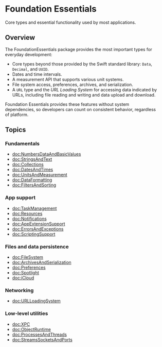 # Foundation Essentials

Core types and essential functionality used by most applications.

## Overview

The FoundationEssentials package provides the most important types for everyday development:

* Core types beyond those provided by the Swift standard library: ``Data``, ``Decimal``, and ``UUID``.
* Dates and time intervals.
* A measurement API that supports various unit systems.
* File system access, preferences, archives, and serialization.
* A ``URL`` type and the _URL Loading System_ for accessing data indicated by URLs, including file reading and writing and data upload and download.

Foundation Essentials provides these features without system dependencies, so developers can count on consistent behavior, regardless of platform.

## Topics

### Fundamentals

- <doc:NumbersDataAndBasicValues>
- <doc:StringsAndText>
- <doc:Collections>
- <doc:DatesAndTimes>
- <doc:UnitsAndMeasurement>
- <doc:DataFormatting>
- <doc:FiltersAndSorting>

### App support

- <doc:TaskManagement>
- <doc:Resources>
- <doc:Notifications>
- <doc:AppExtensionSupport>
- <doc:ErrorsAndExceptions>
- <doc:ScriptingSupport>

### Files and data persistence

- <doc:FileSystem>
- <doc:ArchivesAndSerialization>
- <doc:Preferences>
- <doc:Spotlight>
- <doc:iCloud>

### Networking

- <doc:URLLoadingSystem>

### Low-level utilities

- <doc:XPC>
- <doc:ObjectRuntime>
- <doc:ProcessesAndThreads>
- <doc:StreamsSocketsAndPorts>
